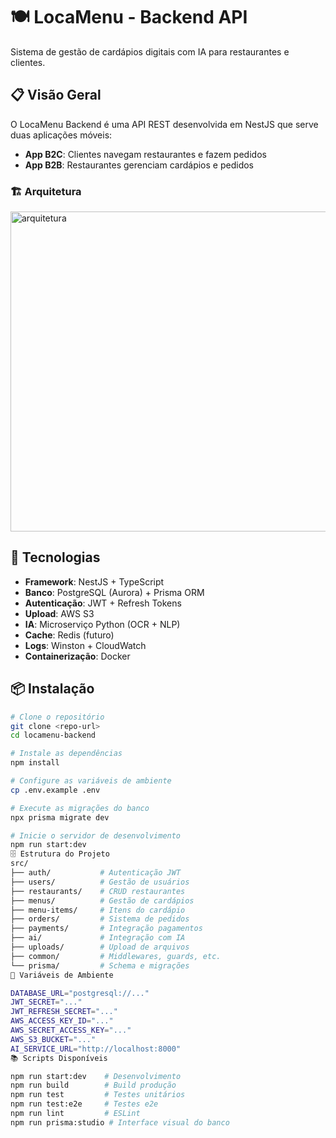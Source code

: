 # 🍽️ LocaMenu - Backend API

Sistema de gestão de cardápios digitais com IA para restaurantes e clientes.

## 📋 Visão Geral

O LocaMenu Backend é uma API REST desenvolvida em NestJS que serve duas aplicações móveis:

- **App B2C**: Clientes navegam restaurantes e fazem pedidos
- **App B2B**: Restaurantes gerenciam cardápios e pedidos

### 🏗️ Arquitetura

<img width="760" height="512" alt="arquitetura" src="https://github.com/user-attachments/assets/55b105bc-413d-41c8-9f3b-fa836333b212" />

## 🚀 Tecnologias

- **Framework**: NestJS + TypeScript
- **Banco**: PostgreSQL (Aurora) + Prisma ORM
- **Autenticação**: JWT + Refresh Tokens
- **Upload**: AWS S3
- **IA**: Microserviço Python (OCR + NLP)
- **Cache**: Redis (futuro)
- **Logs**: Winston + CloudWatch
- **Containerização**: Docker

## 📦 Instalação

```bash
# Clone o repositório
git clone <repo-url>
cd locamenu-backend

# Instale as dependências
npm install

# Configure as variáveis de ambiente
cp .env.example .env

# Execute as migrações do banco
npx prisma migrate dev

# Inicie o servidor de desenvolvimento
npm run start:dev
🗄️ Estrutura do Projeto
src/
├── auth/           # Autenticação JWT
├── users/          # Gestão de usuários
├── restaurants/    # CRUD restaurantes
├── menus/          # Gestão de cardápios
├── menu-items/     # Itens do cardápio
├── orders/         # Sistema de pedidos
├── payments/       # Integração pagamentos
├── ai/             # Integração com IA
├── uploads/        # Upload de arquivos
├── common/         # Middlewares, guards, etc.
└── prisma/         # Schema e migrações
🔐 Variáveis de Ambiente

DATABASE_URL="postgresql://..."
JWT_SECRET="..."
JWT_REFRESH_SECRET="..."
AWS_ACCESS_KEY_ID="..."
AWS_SECRET_ACCESS_KEY="..."
AWS_S3_BUCKET="..."
AI_SERVICE_URL="http://localhost:8000"
📚 Scripts Disponíveis

npm run start:dev    # Desenvolvimento
npm run build        # Build produção
npm run test         # Testes unitários
npm run test:e2e     # Testes e2e
npm run lint         # ESLint
npm run prisma:studio # Interface visual do banco
```
